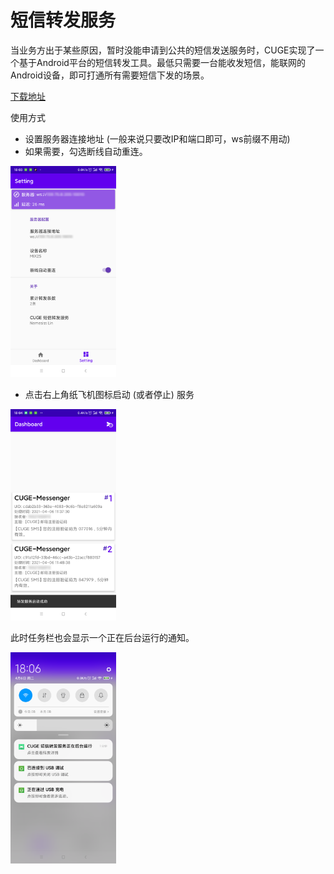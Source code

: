 # 短信转发服务

当业务方出于某些原因，暂时没能申请到公共的短信发送服务时，CUGE实现了一个基于Android平台的短信转发工具。最低只需要一台能收发短信，能联网的Android设备，即可打通所有需要短信下发的场景。

[下载地址](https://nemesiss-1255798866.cos.ap-guangzhou.myqcloud.com/CUGE/MessengerRelayer.apk)

使用方式

* 设置服务器连接地址 (一般来说只要改IP和端口即可，ws前缀不用动)
* 如果需要，勾选断线自动重连。

<img src="/server/messenger.assets/setting.png" alt="setting" style="zoom: 33%;" />

* 点击右上角纸飞机图标启动 (或者停止) 服务

<img src="/server/messenger.assets/main.png" alt="main" style="zoom: 33%;" />

此时任务栏也会显示一个正在后台运行的通知。

<img src="/server/messenger.assets/taskbar.png" alt="taskbar" style="zoom: 33%;" />